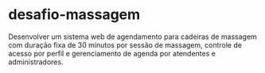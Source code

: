 # desafio-massagem
Desenvolver um sistema web de agendamento para cadeiras de massagem com duração fixa de 30 minutos por sessão de massagem, controle de acesso por perfil e gerenciamento de agenda por atendentes e administradores.
